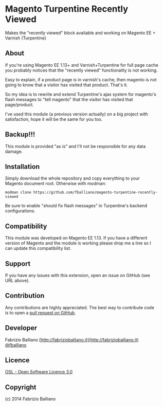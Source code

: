 Magento Turpentine Recently Viewed
==================================

Makes the "recently viewed" block available and working on Magento EE + Varnish (Turpentine)

About
-----

If you're using Magento EE 1.13+ and Varnish+Turpentine for full page cache you probably notices that the "recently viewed" functionality is not working.

Easy to explain, if a product page is in varnish's cache, then magento is not going to know that a visitor has visited that product. That's it.

So my idea is to rewrite and extend Turpentine's ajax system for magento's flash messages to "tell magento" that the visitor has visited that page/product.

I've used this module (a previous version actually) on a big project with satisfaction, hope it will be the same for you too.

Backup!!!
---------
This module is provided "as is" and I'll not be responsible for any data damage.

Installation
------------

Simply download the whole repository and copy everything to your Magento document root.
Otherwise with modman:
```shell
modman clone https://github.com/fballiano/magento-turpentine-recently-viewed
```

Be sure to enable "should fix flash messages" in Turpentine's backend configurations.

Compatibility
-------------
This module was developed on Magento EE 1.13.
If you have a different version of Magento and the module is working please drop me a line so I can update this compatibility list.

Support
-------
If you have any issues with this extension, open an issue on GitHub (see URL above).

Contribution
------------
Any contributions are highly appreciated. The best way to contribute code is to open a
[pull request on GitHub](https://help.github.com/articles/using-pull-requests).

Developer
---------
Fabrizio Balliano
[http://fabrizioballiano.it](http://fabrizioballiano.it)  
[@fballiano](https://twitter.com/fballiano)

Licence
-------
[OSL - Open Software Licence 3.0](http://opensource.org/licenses/osl-3.0.php)

Copyright
---------
(c) 2014 Fabrizio Balliano
